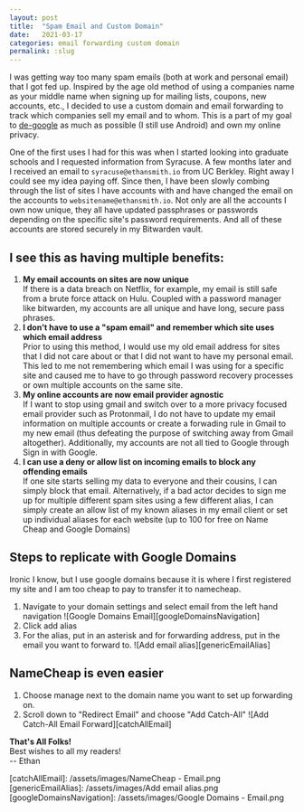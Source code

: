 ```yaml
---
layout: post
title:  "Spam Email and Custom Domain"
date:   2021-03-17
categories: email forwarding custom domain
permalink: :slug
---
```

I was getting way too many spam emails (both at work and personal email) that I got fed up. Inspired by the age old method of using a companies name as your middle name when signing up for mailing lists, coupons, new accounts, etc., I decided to use a custom domain and email forwarding to track which companies sell my email and to whom. This is a part of my goal to [de-google][deGoogle] as much as possible (I still use Android) and own my online privacy.

One of the first uses I had for this was when I started looking into graduate schools and I requested information from Syracuse. A few months later and I received an email to `syracuse@ethansmith.io` from UC Berkley. Right away I could see my idea paying off. Since then, I have been slowly combing through the list of sites I have accounts with and have changed the email on the accounts to `websitename@ethansmith.io`. Not only are all the accounts I own now unique, they all have updated passphrases or passwords depending on the specific site's password requirements. And all of these accounts are stored securely in my Bitwarden vault.

## I see this as having multiple benefits:
1. __My email accounts on sites are now unique__  
If there is a data breach on Netflix, for example, my email is still safe from a brute force attack on Hulu. Coupled with a password manager like bitwarden, my accounts are all unique and have long, secure pass phrases.
2. __I don't have to use a "spam email" and remember which site uses which email address__  
Prior to using this method, I would use my old email address for sites that I did not care about or that I did not want to have my personal email. This led to me not remembering which email I was using for a specific site and caused me to have to go through password recovery processes or own multiple accounts on the same site.
3. __My online accounts are now email provider agnostic__  
If I want to stop using gmail and switch over to a more privacy focused email provider such as Protonmail, I do not have to update my email information on multiple accounts or create a forwading rule in Gmail to my new email (thus defeating the purpose of switching away from Gmail altogether). Additionally, my accounts are not all tied to Google through Sign in with Google.
4. __I can use a deny or allow list on incoming emails to block any offending emails__  
If one site starts selling my data to everyone and their cousins, I can simply block that email. Alternatively, if a bad actor decides to sign me up for multiple different spam sites using a few different alias, I can simply create an allow list of my known aliases in my email client or set up individual aliases for each website (up to 100 for free on Name Cheap and Google Domains)

## Steps to replicate with Google Domains 
Ironic I know, but I use google domains because it is where I first registered my site and I am too cheap to pay to transfer it to namecheap.
1. Navigate to your domain settings and select email from the left hand navigation
![Google Domains Email][googleDomainsNavigation]
2. Click add alias
3. For the alias, put in an asterisk and for forwarding address, put in the email you want to forward to.
![Add email alias][genericEmailAlias]

## NameCheap is even easier
1. Choose manage next to the domain name you want to set up forwarding on.
2. Scroll down to "Redirect Email" and choose "Add Catch-All"
![Add Catch-All Email Forward][catchAllEmail]

**That's All Folks!**  
Best wishes to all my readers!  
-- Ethan

[deGoogle]: https://www.reddit.com/r/degoogle
[catchAllEmail]: /assets/images/NameCheap - Email.png
[genericEmailAlias]: /assets/images/Add email alias.png
[googleDomainsNavigation]: /assets/images/Google Domains - Email.png